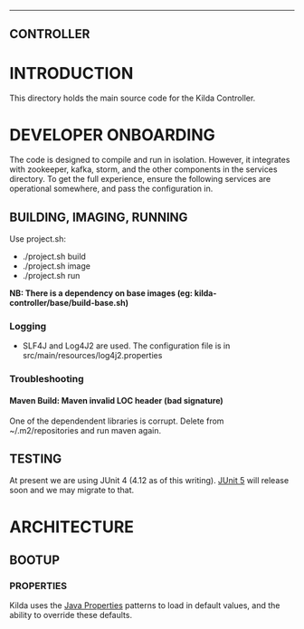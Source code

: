 ------
CONTROLLER
------

# INTRODUCTION

This directory holds the main source code for the Kilda Controller.

# DEVELOPER ONBOARDING

The code is designed to compile and run in isolation. However, it integrates with
zookeeper, kafka, storm, and the other components in the services directory. To get
the full experience, ensure the following services are operational somewhere, and pass
the configuration in.

## BUILDING, IMAGING, RUNNING

Use project.sh:
- ./project.sh build
- ./project.sh image
- ./project.sh run

__NB: There is a dependency on base images (eg: kilda-controller/base/build-base.sh)__

### Logging
- SLF4J and Log4J2 are used. The configuration file is in src/main/resources/log4j2.properties

### Troubleshooting

#### Maven Build: Maven invalid LOC header (bad signature)
One of the dependendent libraries is corrupt. Delete from ~/.m2/repositories and run maven again.

## TESTING

At present we are using JUnit 4 (4.12 as of this writing). [JUnit 5](http://junit.org/junit5/) will release soon and we may migrate to that. 

# ARCHITECTURE

## BOOTUP

### PROPERTIES

Kilda uses the [Java Properties](https://docs.oracle.com/javase/tutorial/essential/environment/properties.html) patterns to load in default values, and the ability to
override these defaults.

